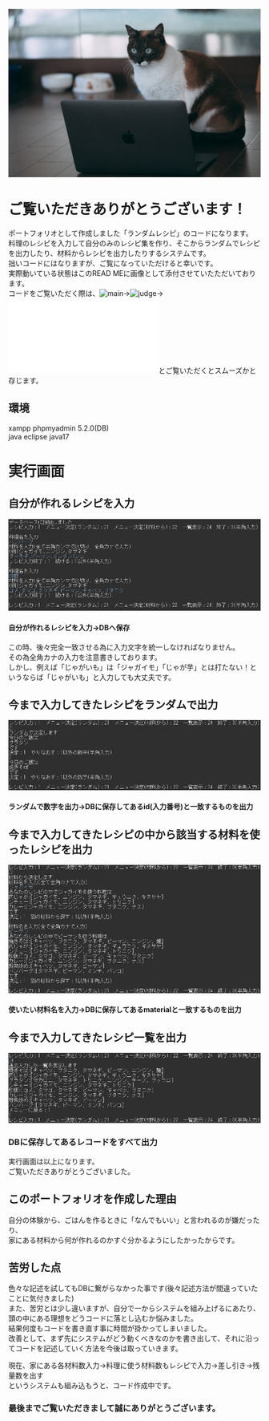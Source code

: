 ![top.jpg](./images/top.jpg)  
# ご覧いただきありがとうございます！  
ポートフォリオとして作成しました「ランダムレシピ」のコードになります。  
料理のレシピを入力して自分のみのレシピ集を作り、そこからランダムでレシピを出力したり、材料からレシピを出力したりするシステムです。  
拙いコードにはなりますが、ご覧になっていただけると幸いです。  
実際動いている状態はこのREAD MEに画像として添付させていたただいております。  
コードをご覧いただく際は、![main](./RandomRecipe/src/Main)→![judge](./RandomRecipe/src/Judge)→![in or out](./RandomRecipe/src/Recipe/recipeIn.java)とご覧いただくとスムーズかと存じます。  

## 環境  
xampp phpmyadmin 5.2.0(DB)  
java eclipse java17
  
# 実行画面  
  
## 自分が作れるレシピを入力  
![recipeIn.jpg](./images/recipeIn.jpg)  
  
#### 自分が作れるレシピを入力→DBへ保存  
この時、後々完全一致させる為に入力文字を統一しなければなりません。  
その為全角カナの入力を注意書きしております。  
しかし、例えば「じゃがいも」は「ジャガイモ」「じゃが芋」とは打たない！というならば「じゃがいも」と入力しても大丈夫です。  
  
  
## 今まで入力してきたレシピをランダムで出力  
![recipeOut1.jpg](./images/recipeOut1.jpg)  
  
#### ランダムで数字を出力→DBに保存してあるid(入力番号)と一致するものを出力   
  
  
## 今まで入力してきたレシピの中から該当する材料を使ったレシピを出力  
![recipeOut2.jpg](./images/recipeOut2.jpg)  
  
#### 使いたい材料名を入力→DBに保存してあるmaterialと一致するものを出力  
  
  
## 今まで入力してきたレシピ一覧を出力  
![recipeOut3.jpg](./images/recipeOut3.jpg)  
  
### DBに保存してあるレコードをすべて出力  
  
  
実行画面は以上になります。  
ご覧いただきありがとうございました。  
  
## このポートフォリオを作成した理由  
自分の体験から、ごはんを作るときに「なんでもいい」と言われるのが嫌だったり、  
家にある材料から何が作れるのかすぐ分かるようにしたかったからです。  
  
## 苦労した点  
色々な記述を試してもDBに繋がらなかった事です(後々記述方法が間違っていたことに気付きました)  
また、苦労とは少し違いますが、自分で一からシステムを組み上げるにあたり、頭の中にある理想をどうコードに落とし込むか悩みました。  
結果何度もコードを書き直す事に時間が掛かってしまいました。  
改善として、まず先にシステムがどう動くべきなのかを書き出して、それに沿ってコードを記述していく方法を今後は取っていきます。  
  
現在、家にある各材料数入力→料理に使う材料数もレシピで入力→差し引き→残量数を出す  
というシステムも組み込もうと、コード作成中です。  

### 最後までご覧いただきまして誠にありがとうございます。  



